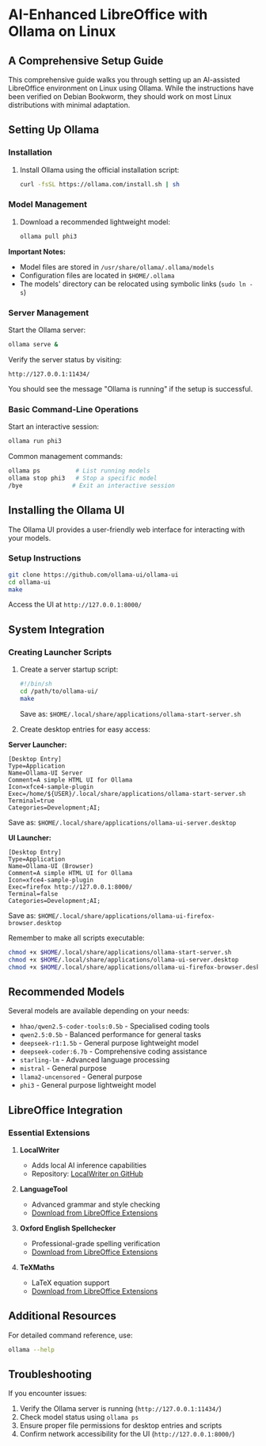 # AI-Enhanced LibreOffice with Ollama on Linux

## A Comprehensive Setup Guide

This comprehensive guide walks you through setting up an AI-assisted LibreOffice environment on Linux using Ollama. While the instructions have been verified on Debian Bookworm, they should work on most Linux distributions with minimal adaptation.

## Setting Up Ollama

### Installation

1. Install Ollama using the official installation script:
   
   ```bash
   curl -fsSL https://ollama.com/install.sh | sh
   ```

### Model Management

1. Download a recommended lightweight model:
   
   ```bash
   ollama pull phi3
   ```

**Important Notes:**

- Model files are stored in `/usr/share/ollama/.ollama/models`
- Configuration files are located in `$HOME/.ollama`
- The models' directory can be relocated using symbolic links (`sudo ln -s`)

### Server Management

Start the Ollama server:

```bash
ollama serve &
```

Verify the server status by visiting:

```
http://127.0.0.1:11434/
```

You should see the message "Ollama is running" if the setup is successful.

### Basic Command-Line Operations

Start an interactive session:

```bash
ollama run phi3
```

Common management commands:

```bash
ollama ps          # List running models
ollama stop phi3   # Stop a specific model
/bye              # Exit an interactive session
```

## Installing the Ollama UI

The Ollama UI provides a user-friendly web interface for interacting with your models.

### Setup Instructions

```bash
git clone https://github.com/ollama-ui/ollama-ui
cd ollama-ui
make
```

Access the UI at `http://127.0.0.1:8000/`

## System Integration

### Creating Launcher Scripts

1. Create a server startup script:
   
   ```bash
   #!/bin/sh
   cd /path/to/ollama-ui/
   make
   ```
   
   Save as: `$HOME/.local/share/applications/ollama-start-server.sh`

2. Create desktop entries for easy access:

**Server Launcher:**

```desktop
[Desktop Entry]
Type=Application
Name=Ollama-UI Server
Comment=A simple HTML UI for Ollama
Icon=xfce4-sample-plugin
Exec=/home/${USER}/.local/share/applications/ollama-start-server.sh
Terminal=true
Categories=Development;AI;
```

Save as: `$HOME/.local/share/applications/ollama-ui-server.desktop`

**UI Launcher:**

```desktop
[Desktop Entry]
Type=Application
Name=Ollama-UI (Browser)
Comment=A simple HTML UI for Ollama
Icon=xfce4-sample-plugin
Exec=firefox http://127.0.0.1:8000/
Terminal=false
Categories=Development;AI;
```

Save as: `$HOME/.local/share/applications/ollama-ui-firefox-browser.desktop`

Remember to make all scripts executable:

```bash
chmod +x $HOME/.local/share/applications/ollama-start-server.sh
chmod +x $HOME/.local/share/applications/ollama-ui-server.desktop
chmod +x $HOME/.local/share/applications/ollama-ui-firefox-browser.desktop
```

## Recommended Models

Several models are available depending on your needs:

- `hhao/qwen2.5-coder-tools:0.5b` - Specialised coding tools
- `qwen2.5:0.5b` - Balanced performance for general tasks
- `deepseek-r1:1.5b` - General purpose lightweight model
- `deepseek-coder:6.7b` - Comprehensive coding assistance
- `starling-lm` - Advanced language processing
- `mistral` - General purpose
- `llama2-uncensored` - General purpose
- `phi3` - General purpose lightweight model

## LibreOffice Integration

### Essential Extensions

1. **LocalWriter**
   
   - Adds local AI inference capabilities
   - Repository: [LocalWriter on GitHub](https://github.com/balisujohn/localwriter)

2. **LanguageTool**
   
   - Advanced grammar and style checking
   - [Download from LibreOffice Extensions](https://extensions.libreoffice.org/en/extensions/show/languagetool)

3. **Oxford English Spellchecker**
   
   - Professional-grade spelling verification
   - [Download from LibreOffice Extensions](https://extensions.libreoffice.org/en/extensions/show/27713)

4. **TeXMaths**
   
   - LaTeX equation support
   - [Download from LibreOffice Extensions](https://extensions.libreoffice.org/en/extensions/show/texmaths-1)

## Additional Resources

For detailed command reference, use:

```bash
ollama --help
```

## Troubleshooting

If you encounter issues:

1. Verify the Ollama server is running (`http://127.0.0.1:11434/`)
2. Check model status using `ollama ps`
3. Ensure proper file permissions for desktop entries and scripts
4. Confirm network accessibility for the UI (`http://127.0.0.1:8000/`)

